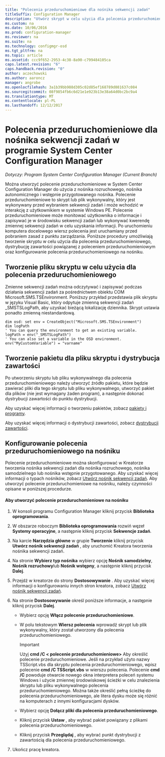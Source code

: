 ```yaml
---
title: "Polecenia przeduruchomieniowe dla nośnika sekwencji zadań"
titleSuffix: Configuration Manager
description: "Utwórz skrypt w celu użycia dla polecenia przeduruchomieniowego, dystrybucję zawartości powiązanej z poleceniem przeduruchomieniowym oraz konfigurowanie polecenia przeduruchomieniowego na nośniku."
ms.custom: na
ms.date: 10/06/2016
ms.prod: configuration-manager
ms.reviewer: na
ms.suite: na
ms.technology: configmgr-osd
ms.tgt_pltfrm: na
ms.topic: article
ms.assetid: ccc9f652-2953-4c38-8a90-c799484105ca
caps.latest.revision: "6"
caps.handback.revision: "0"
author: aczechowski
ms.author: aaroncz
manager: angrobe
ms.openlocfilehash: 3a1b39bb988d305c02d85ef168789d081637c084
ms.sourcegitcommit: 08f9854fb6c6d21e1e923b13e38a64d0bc2bc9a4
ms.translationtype: MT
ms.contentlocale: pl-PL
ms.lasthandoff: 12/12/2017
---
```

# <a name="prestart-commands-for-task-sequence-media-in-system-center-configuration-manager"></a>Polecenia przeduruchomieniowe dla nośnika sekwencji zadań w programie System Center Configuration Manager

*Dotyczy: Program System Center Configuration Manager (Current Branch)*

Można utworzyć polecenie przeduruchomieniowe w System Center Configuration Manager do użycia z nośnika rozruchowego, nośnika autonomicznego i wstępnie przygotowanego nośnika. Polecenie przeduruchomieniowe to skrypt lub plik wykonywalny, który jest wykonywany przed wybraniem sekwencji zadań i może wchodzić w interakcję z użytkownikiem w systemie Windows PE. Polecenie przeduruchomieniowe może monitować użytkownika o informacje i zapisywać je w środowisku sekwencji zadań lub wykonywać kwerendę zmiennej sekwencji zadań w celu uzyskania informacji. Po uruchomieniu komputera docelowego wiersz polecenia jest uruchamiany przed pobraniem zasad z punktu zarządzania. Poniższe procedury umożliwiają tworzenie skryptu w celu użycia dla polecenia przeduruchomieniowego, dystrybucję zawartości powiązanej z poleceniem przeduruchomieniowym oraz konfigurowanie polecenia przeduruchomieniowego na nośniku.  

## <a name="create-a-script-file-to-use-for-the-prestart-command"></a>Tworzenie pliku skryptu w celu użycia dla polecenia przeduruchomieniowego  
 Zmienne sekwencji zadań można odczytywać i zapisywać podczas działania sekwencji zadań za pośrednictwem obiektu COM Microsoft.SMS.TSEnvironment. Poniższy przykład przedstawia plik skryptu w języku Visual Basic, który odpytuje zmienną sekwencji zadań _SMSTSLogPath, aby uzyskać bieżącą lokalizację dziennika. Skrypt ustawia ponadto zmienną niestandardową.  

```  
dim osd: set env = CreateObject("Microsoft.SMS.TSEnvironment")  
dim logPath  
' You can query the environment to get an existing variable.  
logPath = env("_SMSTSLogPath")  
' You can also set a variable in the OSD environment.  
env("MyCustomVariable") = "varname"  
```  

## <a name="create-a-package-for-the-script-file-and-distribute-the-content"></a>Tworzenie pakietu dla pliku skryptu i dystrybucja zawartości  
 Po utworzeniu skryptu lub pliku wykonywalnego dla polecenia przeduruchomieniowego należy utworzyć źródło pakietu, które będzie zawierać pliki dla tego skryptu lub pliku wykonywalnego, utworzyć pakiet dla plików (nie jest wymagany żaden program), a następnie dokonać dystrybucji zawartości do punktu dystrybucji.  

 Aby uzyskać więcej informacji o tworzeniu pakietów, zobacz [pakiety i programy](../../apps/deploy-use/packages-and-programs.md).  

 Aby uzyskać więcej informacji o dystrybucji zawartości, zobacz [dystrybucji zawartości](../../core/servers/deploy/configure/deploy-and-manage-content.md#bkmk_distribute).  

## <a name="configure-the-prestart-command-in-media"></a>Konfigurowanie polecenia przeduruchomieniowego na nośniku  
 Polecenie przeduruchomieniowe można skonfigurować w Kreatorze tworzenia nośnika sekwencji zadań dla nośnika rozruchowego, nośnika samodzielnego lub nośnika wstępnie przygotowanego. Aby uzyskać więcej informacji o typach nośników, zobacz [Utwórz nośnik sekwencji zadań](../deploy-use/create-task-sequence-media.md). Aby utworzyć polecenie przeduruchomieniowe na nośniku, należy czynności opisane w poniższej procedurze.  

#### <a name="to-create-a-prestart-command-in-media"></a>Aby utworzyć polecenie przeduruchomieniowe na nośniku  

1.  W konsoli programu Configuration Manager kliknij przycisk **Biblioteka oprogramowania**.  

2.  W obszarze roboczym **Biblioteka oprogramowania** rozwiń węzeł **Systemy operacyjne**, a następnie kliknij przycisk **Sekwencje zadań**.  

3.  Na karcie **Narzędzia główne** w grupie **Tworzenie** kliknij przycisk **Utwórz nośnik sekwencji zadań** , aby uruchomić Kreatora tworzenia nośnika sekwencji zadań.  

4.  Na stronie **Wybierz typ nośnika** wybierz opcję **Nośnik samodzielny**, **Nośnik rozruchowy**lub **Nośnik wstępny**, a następnie kliknij przycisk **Dalej**.  

5.  Przejdź w kreatorze do strony **Dostosowywanie** . Aby uzyskać więcej informacji o konfigurowaniu innych stron kreatora, zobacz [Utwórz nośnik sekwencji zadań](../deploy-use/create-task-sequence-media.md).  

6.  Na stronie **Dostosowywanie** określ poniższe informacje, a następnie kliknij przycisk **Dalej**.  

    -   Wybierz opcję **Włącz polecenie przeduruchomieniowe**.  

    -   W polu tekstowym **Wiersz polecenia** wprowadź skrypt lub plik wykonywalny, który został utworzony dla polecenia przeduruchomieniowego.  

        > [!IMPORTANT]  
        >  Użyj **cmd /C < polecenie przeduruchomieniowe\>**  Aby określić polecenie przeduruchomieniowe. Jeśli na przykład użyto nazwy TSScript.vbs dla skryptu polecenia przeduruchomieniowego, wpisz polecenie **cmd /C TSScript.vbs** w wierszu polecenia. Polecenie **cmd /C** powoduje otwarcie nowego okna interpretera poleceń systemu Windows i użycie zmiennej środowiskowej ścieżki w celu znalezienia skryptu lub pliku wykonywalnego polecenia przeduruchomieniowego. Można także określić pełną ścieżkę do polecenia przeduruchomieniowego, ale litera dysku może się różnić na komputerach z innymi konfiguracjami dysków.  

    -   Wybierz opcję **Dołącz pliki dla polecenia przeduruchomieniowego**.  

    -   Kliknij przycisk **Ustaw** , aby wybrać pakiet powiązany z plikami polecenia przeduruchomieniowego.  

    -   Kliknij przycisk **Przeglądaj** , aby wybrać punkt dystrybucji z zawartością dla polecenia przeduruchomieniowego.  

7.  Ukończ pracę kreatora.  
